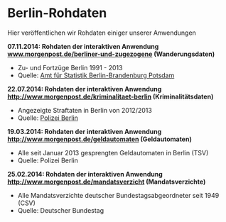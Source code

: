 # Berlin-Rohdaten

Hier veröffentlichen wir Rohdaten einiger unserer Anwendungen

**07.11.2014: Rohdaten der interaktiven Anwendung www.morgenpost.de/berliner-und-zugezogene (Wanderungsdaten)**
* Zu- und Fortzüge Berlin 1991 - 2013
* Quelle: [Amt für Statistik Berlin-Brandenburg Potsdam](https://www.statistik-berlin-brandenburg.de/)

**22.07.2014: Rohdaten der interaktiven Anwendung http://www.morgenpost.de/kriminalitaet-berlin (Kriminalitätsdaten)**
* Angezeigte Straftaten in Berlin von 2012/2013
* Quelle: [Polizei Berlin](http://www.berlin.de/polizei/_assets/verschiedenes/pks/kriminalitatsatlas_berlin_2013.pdf)

**19.03.2014: Rohdaten der interaktiven Anwendung http://www.morgenpost.de/geldautomaten (Geldautomaten)**
* Alle seit Januar 2013 gesprengten Geldautomaten in Berlin (TSV)
* Quelle: Polizei Berlin

**25.02.2014: Rohdaten der interaktiven Anwendung http://www.morgenpost.de/mandatsverzicht (Mandatsverzichte)**
* Alle Mandatsverzichte deutscher Bundestagsabgeordneter seit 1949 (CSV)
* Quelle: Deutscher Bundestag

